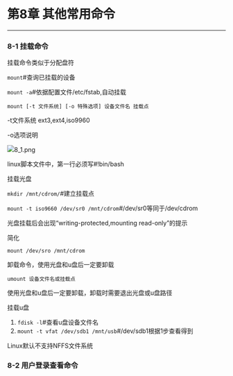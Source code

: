 # 第8章 其他常用命令
---

### 8-1 挂载命令

挂载命令类似于分配盘符

```mount```#查询已挂载的设备

```mount -a```#依据配置文件/etc/fstab,自动挂载

```mount [-t 文件系统] [-o 特殊选项] 设备文件名 挂载点```

-t文件系统 ext3,ext4,iso9960

-o选项说明

<img src="https://github.com/RyW90/Linux_Commands/blob/master/8_1.png">8_1.png</a>

linux脚本文件中，第一行必须写#!bin/bash



挂载光盘

```mkdir /mnt/cdrom/```#建立挂载点

```mount -t iso9660 /dev/sr0 /mnt/cdrom```#/dev/sr0等同于/dev/cdrom

光盘挂载后会出现“writing-protected,mounting read-only”的提示

简化

```mount /dev/sro /mnt/cdrom```

卸载命令，使用光盘和u盘后一定要卸载

```umount 设备文件名或挂载点```

使用光盘和u盘后一定要卸载，卸载时需要退出光盘或u盘路径

挂载u盘

1. ```fdisk -l```#查看u盘设备文件名
2. ```mount -t vfat /dev/sdb1 /mnt/usb```#/dev/sdb1根据1步查看得到

Linux默认不支持NFFS文件系统 


### 8-2 用户登录查看命令

